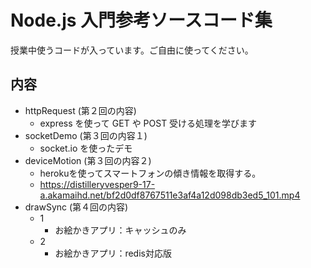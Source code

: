 # Node.js 入門参考ソースコード集

授業中使うコードが入っています。ご自由に使ってください。

## 内容

- httpRequest (第２回の内容)
  - express を使って GET や POST 受ける処理を学びます
- socketDemo (第３回の内容１)
  - socket.io を使ったデモ
- deviceMotion (第３回の内容２)
  - herokuを使ってスマートフォンの傾き情報を取得する。
  - <https://distilleryvesper9-17-a.akamaihd.net/bf2d0df8767511e3af4a12d098db3ed5_101.mp4>
- drawSync (第４回の内容)
  - 1
    - お絵かきアプリ：キャッシュのみ
  - 2
    - お絵かきアプリ：redis対応版
